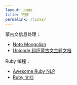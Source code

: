 ```yaml
---
layout: page
title: 链接
permalink: /links/
---
```


蒙古文信息处理：
* [Noto Mongolian](https://notofonts.github.io/mongolian/)
* [Unicode 组织蒙古文主题文档](https://www.unicode.org/L2/topical/mongolian/)

Ruby 编程：
* [Awesome Ruby NLP](http://rubynlp.org/)
* [Ruby 文档](https://docs.ruby-lang.org.cn/en/3.4/index.html)
